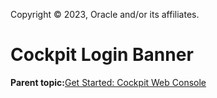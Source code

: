 Copyright © 2023, Oracle and/or its affiliates.

# Cockpit Login Banner

**Parent topic:**[Get Started: Cockpit Web Console](../topics/cockpit-install.md)

